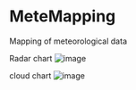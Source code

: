 # MeteMapping
Mapping of meteorological data

Radar chart
![image](https://user-images.githubusercontent.com/16049683/178088893-131b8b32-8b5b-4fdb-a8f2-9ca0158929a0.png)

cloud chart
![image](https://user-images.githubusercontent.com/16049683/178088923-959a8f1e-c0d8-4192-bd06-50a218a57f64.png)
